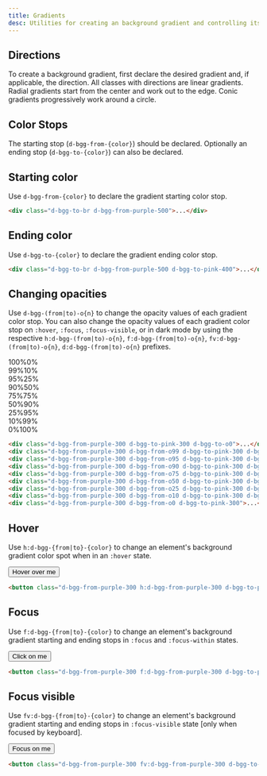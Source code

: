 ```yaml
---
title: Gradients
desc: Utilities for creating an background gradient and controlling its stops.
---
```


## Directions
To create a background gradient, first declare the desired gradient and, if applicable, the direction. All classes with directions are linear gradients. Radial gradients start from the center and work out to the edge. Conic gradients progressively work around a circle.

<utility-class-table>
  <template #content>
    <tbody>
      <tr v-for="{ className, output } in gradients">
          <th scope="row" class="d-ff-mono d-fc-purple d-fw-normal d-fs12">.d-bgg-{{ className }}</th>
          <td class="d-ff-mono d-fc-orange d-fs12">
            background-image: {{ output }} 
            <span v-if="!['unset', 'none'].includes(className)"> var(--bgg-stops)) </span> 
            !important;
          </td>
      </tr>
    </tbody>
  </template>
</utility-class-table>

## Color Stops
The starting stop (`d-bgg-from-{color}`) should be declared. Optionally an ending stop (`d-bgg-to-{color}`) can also be declared.

<div class="d-h464 d-of-y-scroll d-bb d-bc-black-200">
<utility-class-table>
	<template #content>
        <div v-for="direction in ['from', 'to']" style="display: contents">
          <tbody v-for="{ color, stops } in colors">
              <tr v-for="{ stop } in stops">
                  <th scope="row" class="d-ff-mono d-fc-purple d-fw-normal d-fs12">.d-bgg-{{ direction }}-{{ color }}-{{ stop }}</th>
                  <td>
                      <div class="d-d-flex d-jc-space-between d-ai-center">
                          <div class="d-fl-grow1 d-ff-mono d-fc-orange d-fs12">
                              <span v-if="direction === 'from'">
                                --bgg-from-opacity: 100%;<br/>
                                --bgg-from: hsla(var(--{{ color }}-{{ stop }}-h) var(--{{ color }}-{{ stop }}-s) var(--{{ color }}-{{ stop }}-l) / var(----bgg-from-opacity)) !important;<br/>
                                --bgg-to: hsla(var(--{{ color }}-{{ stop }}-h) var(--{{ color }}-{{ stop }}-s) var(--{{ color }}-{{ stop }}-l) / 0%) !important;
                              </span>
                              <span v-else-if="direction === 'to'">
                                --bgg-to-opacity: 100%;<br/>
                                --bgg-to: hsla(var(--{{ color }}-{{ stop }}-h) var(--{{ color }}-{{ stop }}-s) var(--{{ color }}-{{ stop }}-l) / var(--bgg-to-opacity)) !important;
                              </span>
                          </div>
                          <div 
                            class="d-fl-shrink0 d-m4 d-ml16 d-h32 d-w64 d-bar4 d-bgg-to-r d-bgg-from-black-100"
                            :class="[`d-bgg-${direction}-${color}-${stop}`]"
                          >
                          </div>
                      </div>
                  </td>
              </tr>
          </tbody>
        </div>
    </template>
  </utility-class-table>
</div>

## Starting color
Use `d-bgg-from-{color}` to declare the gradient starting color stop.

<code-well-header class="d-d-flex d-jc-center d-fd-column d-p24 d-bgc-black-050 d-w100p d-hmn102" custom>
  <div class="d-w100p d-h128 d-bar8 d-bgg-to-br d-bgg-from-purple-500"></div>
</code-well-header>

```html
<div class="d-bgg-to-br d-bgg-from-purple-500">...</div>
```

## Ending color
Use `d-bgg-to-{color}` to declare the gradient ending color stop.

<code-well-header class="d-d-flex d-jc-center d-fd-column d-p24 d-bgc-black-050 d-w100p d-hmn102" custom>
  <div class="d-w100p d-h128 d-bar8 d-bgg-to-br d-bgg-from-purple-500 d-bgg-to-pink-400"></div>
</code-well-header>

```html
<div class="d-bgg-to-br d-bgg-from-purple-500 d-bgg-to-pink-400">...</div>
```

## Changing opacities
Use `d-bgg-(from|to)-o{n}` to change the opacity values of each gradient color stop. You can also change the opacity values of each gradient color stop on `:hover`, `:focus`, `:focus-visible`, or in dark mode by using the respective `h:d-bgg-(from|to)-o{n}`, `f:d-bgg-(from|to)-o{n}`, `fv:d-bgg-(from|to)-o{n}`, `d:d-bgg-(from|to)-o{n}` prefixes.

<code-well-header class="d-d-flex d-jc-center d-fd-column d-p24 d-bgc-black-050 d-w100p d-hmn102 d-stack8" custom>
  <div class="d-d-flex d-jc-space-between d-ai-center d-p8 d-w100p d-h48 d-bar8 d-bgg-to-r d-bgg-from-purple-300 d-bgg-to-pink-300 d-bgg-to-o0 d-fs24 d-fw-bold d-fc-white"><span>100%</span><span>0%</span></div>
  <div class="d-d-flex d-jc-space-between d-ai-center d-p8 d-w100p d-h48 d-bar8 d-bgg-to-r d-bgg-from-purple-300 d-bgg-from-o99 d-bgg-to-pink-300 d-bgg-to-o10 d-fs24 d-fw-bold d-fc-white"><span>99%</span><span>10%</span></div>
  <div class="d-d-flex d-jc-space-between d-ai-center d-p8 d-w100p d-h48 d-bar8 d-bgg-to-r d-bgg-from-purple-300 d-bgg-from-o95 d-bgg-to-pink-300 d-bgg-to-o25 d-fs24 d-fw-bold d-fc-white"><span>95%</span><span>25%</span></div>
  <div class="d-d-flex d-jc-space-between d-ai-center d-p8 d-w100p d-h48 d-bar8 d-bgg-to-r d-bgg-from-purple-300 d-bgg-from-o90 d-bgg-to-pink-300 d-bgg-to-o50 d-fs24 d-fw-bold d-fc-white"><span>90%</span><span>50%</span></div>
  <div class="d-d-flex d-jc-space-between d-ai-center d-p8 d-w100p d-h48 d-bar8 d-bgg-to-r d-bgg-from-purple-300 d-bgg-from-o75 d-bgg-to-pink-300 d-bgg-to-o75 d-fs24 d-fw-bold d-fc-white"><span>75%</span><span>75%</span></div>
  <div class="d-d-flex d-jc-space-between d-ai-center d-p8 d-w100p d-h48 d-bar8 d-bgg-to-r d-bgg-from-purple-300 d-bgg-from-o50 d-bgg-to-pink-300 d-bgg-to-o90 d-fs24 d-fw-bold d-fc-white"><span>50%</span><span>90%</span></div>
  <div class="d-d-flex d-jc-space-between d-ai-center d-p8 d-w100p d-h48 d-bar8 d-bgg-to-r d-bgg-from-purple-300 d-bgg-from-o25 d-bgg-to-pink-300 d-bgg-to-o95 d-fs24 d-fw-bold d-fc-white"><span>25%</span><span>95%</span></div>
  <div class="d-d-flex d-jc-space-between d-ai-center d-p8 d-w100p d-h48 d-bar8 d-bgg-to-r d-bgg-from-purple-300 d-bgg-from-o10 d-bgg-to-pink-300 d-bgg-to-o99 d-fs24 d-fw-bold d-fc-white"><span>10%</span><span>99%</span></div>
  <div class="d-d-flex d-jc-space-between d-ai-center d-p8 d-w100p d-h48 d-bar8 d-bgg-to-r d-bgg-from-purple-300 d-bgg-from-o0 d-bgg-to-pink-300 d-fs24 d-fw-bold d-fc-white"><span>0%</span><span>100%</span></div>
</code-well-header>

```html
<div class="d-bgg-from-purple-300 d-bgg-to-pink-300 d-bgg-to-o0">...</div>
<div class="d-bgg-from-purple-300 d-bgg-from-o99 d-bgg-to-pink-300 d-bgg-to-o10">...</div>
<div class="d-bgg-from-purple-300 d-bgg-from-o95 d-bgg-to-pink-300 d-bgg-to-o25">...</div>
<div class="d-bgg-from-purple-300 d-bgg-from-o90 d-bgg-to-pink-300 d-bgg-to-o50">...</div>
<div class="d-bgg-from-purple-300 d-bgg-from-o75 d-bgg-to-pink-300 d-bgg-to-o75">...</div>
<div class="d-bgg-from-purple-300 d-bgg-from-o50 d-bgg-to-pink-300 d-bgg-to-o90">...</div>
<div class="d-bgg-from-purple-300 d-bgg-from-o25 d-bgg-to-pink-300 d-bgg-to-o95">...</div>
<div class="d-bgg-from-purple-300 d-bgg-from-o10 d-bgg-to-pink-300 d-bgg-to-o99">...</div>
<div class="d-bgg-from-purple-300 d-bgg-from-o0 d-bgg-to-pink-300">...</div>
```

## Hover
Use `h:d-bgg-{from|to}-{color}` to change an element's background gradient color spot when in an `:hover` state.

<code-well-header class="d-fl-center d-p24 d-bgc-black-050 d-w100p d-hmn102" custom>
  <button class="d-p16 d-bar4 d-fs18 d-fc-white d-bgg-to-r d-bgg-from-purple-300 h:d-bgg-from-purple-300 d-bgg-to-pink-300 h:d-bgg-to-pink-500 d-baw0">Hover over me</button>
</code-well-header>

```html
<button class="d-bgg-from-purple-300 h:d-bgg-from-purple-300 d-bgg-to-pink-300 h:d-bgg-to-pink-500">...</button>
```

## Focus
Use `f:d-bgg-{from|to}-{color}` to change an element's background gradient starting and ending stops in `:focus` and `:focus-within` states.

<code-well-header class="d-fl-center d-p24 d-bgc-black-050 d-w100p d-hmn102" custom>
  <button class="d-p16 d-bar4 d-fs18 d-fc-white d-bgg-to-r d-bgg-from-purple-300 f:d-bgg-from-purple-300 d-bgg-to-pink-300 f:d-bgg-to-purple-500 d-baw0">Click on me</button>
</code-well-header>

```html
<button class="d-bgg-from-purple-300 f:d-bgg-from-purple-300 d-bgg-to-pink-300 f:d-bgg-to-purple-500">...</button>
```

## Focus visible
Use `fv:d-bgg-{from|to}-{color}` to change an element's background gradient starting and ending stops in `:focus-visible` state [only when focused by keyboard].

<code-well-header class="d-fl-center d-p24 d-bgc-black-050 d-w100p d-hmn102" custom>
  <button class="d-p16 d-bar4 d-fs18 d-fc-white d-bgg-to-r d-bgg-from-purple-300 fv:d-bgg-from-purple-300 d-bgg-to-pink-300 fv:d-bgg-to-purple-500 d-baw0">Focus on me</button>
</code-well-header>

```html
<button class="d-bgg-from-purple-300 fv:d-bgg-from-purple-300 d-bgg-to-pink-300 fv:d-bgg-to-purple-500">...</button>
```

<script setup>
  import { gradients } from '@data/backgrounds.json';
  import colors from '@data/colors.json';
</script>
